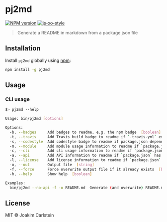 # pj2md

[![NPM version][npm-image]][npm-url] [![js-xo-style][codestyle-image]][codestyle-url]

> Generate a README in markdown from a package.json file

## Installation

Install `pj2md` globally using [npm](https://www.npmjs.com/):

```bash
npm install -g pj2md
```

## Usage

### CLI usage

```bash
$> pj2md --help

Usage: bin/pj2md [options]

Options:
  -b, --badges     Add badges to readme, e.g. the npm badge  [boolean] [default: true]
  -t, --travis     Add Travis build badge to readme if `.travis.yml` exists and `package.json` has a "repository" field for a GitHub repo  [boolean]
  -s, --codestyle  Add codestyle badge to readme if package.json depends on `xo`, `semistandard` or `standard`  [boolean] [default: true]
  -m, --module     Add module usage information to readme if `package.json` has a "main" section  [boolean] [default: true]
  -c, --cli        Add cli usage information to readme if `package.json` has a "bin" section  [boolean] [default: true]
  -a, --api        Add API information to readme if `package.json` has a "main" section  [boolean] [default: true]
  -l, --license    Add license information to readme if `package.json` has a "license" section  [boolean] [default: true]
  -o, --out        Output file  [string]
  -f, --force      Force overwrite output file if it already exists  [boolean]
  -h, --help       Show help  [boolean]

Examples:
  bin/pj2md --no-api -f -o README.md  Generate (and overwrite) README.md without API information from current package.json file
```


## License

MIT © Joakim Carlstein

[npm-url]: https://npmjs.org/package/pj2md
[npm-image]: https://badge.fury.io/js/pj2md.svg
[codestyle-url]: https://github.com/sindresorhus/xo
[codestyle-image]: https://img.shields.io/badge/code%20style-xo-brightgreen.svg?style=flat
